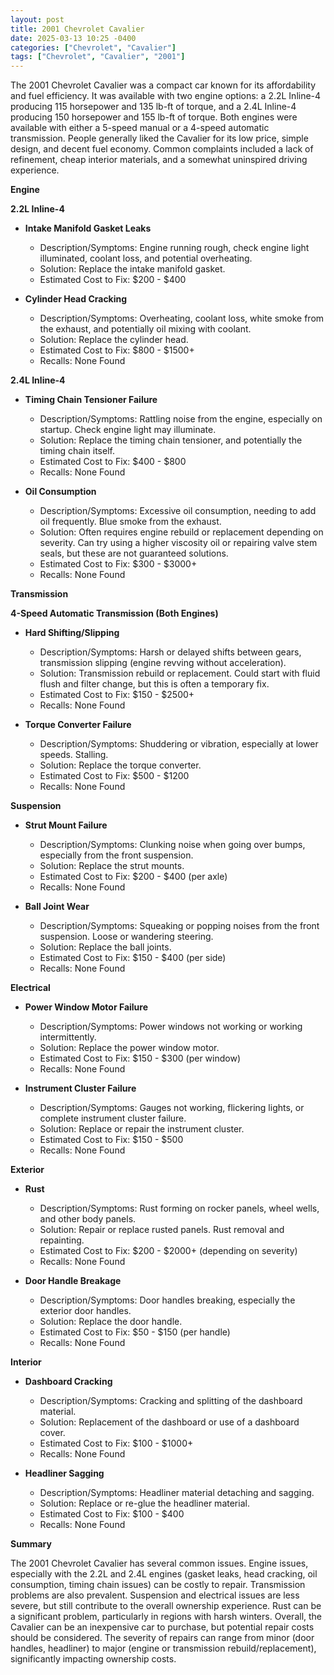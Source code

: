 ```yaml
---
layout: post
title: 2001 Chevrolet Cavalier
date: 2025-03-13 10:25 -0400
categories: ["Chevrolet", "Cavalier"]
tags: ["Chevrolet", "Cavalier", "2001"]
---
```

The 2001 Chevrolet Cavalier was a compact car known for its affordability and fuel efficiency. It was available with two engine options: a 2.2L Inline-4 producing 115 horsepower and 135 lb-ft of torque, and a 2.4L Inline-4 producing 150 horsepower and 155 lb-ft of torque. Both engines were available with either a 5-speed manual or a 4-speed automatic transmission. People generally liked the Cavalier for its low price, simple design, and decent fuel economy. Common complaints included a lack of refinement, cheap interior materials, and a somewhat uninspired driving experience.

**Engine**

**2.2L Inline-4**

*   **Intake Manifold Gasket Leaks**
    *   Description/Symptoms: Engine running rough, check engine light illuminated, coolant loss, and potential overheating.
    *   Solution: Replace the intake manifold gasket.
    *   Estimated Cost to Fix: $200 - $400

*   **Cylinder Head Cracking**
    *   Description/Symptoms: Overheating, coolant loss, white smoke from the exhaust, and potentially oil mixing with coolant.
    *   Solution: Replace the cylinder head.
    *   Estimated Cost to Fix: $800 - $1500+
    *   Recalls: None Found

**2.4L Inline-4**

*   **Timing Chain Tensioner Failure**
    *   Description/Symptoms: Rattling noise from the engine, especially on startup. Check engine light may illuminate.
    *   Solution: Replace the timing chain tensioner, and potentially the timing chain itself.
    *   Estimated Cost to Fix: $400 - $800
    *   Recalls: None Found

*   **Oil Consumption**
    * Description/Symptoms: Excessive oil consumption, needing to add oil frequently. Blue smoke from the exhaust.
    * Solution: Often requires engine rebuild or replacement depending on severity. Can try using a higher viscosity oil or repairing valve stem seals, but these are not guaranteed solutions.
    * Estimated Cost to Fix: $300 - $3000+
    *   Recalls: None Found

**Transmission**

**4-Speed Automatic Transmission (Both Engines)**

*   **Hard Shifting/Slipping**
    *   Description/Symptoms: Harsh or delayed shifts between gears, transmission slipping (engine revving without acceleration).
    *   Solution: Transmission rebuild or replacement. Could start with fluid flush and filter change, but this is often a temporary fix.
    *   Estimated Cost to Fix: $150 - $2500+
    *   Recalls: None Found

*   **Torque Converter Failure**
    *   Description/Symptoms: Shuddering or vibration, especially at lower speeds. Stalling.
    *   Solution: Replace the torque converter.
    *   Estimated Cost to Fix: $500 - $1200
    *   Recalls: None Found

**Suspension**

*   **Strut Mount Failure**
    *   Description/Symptoms: Clunking noise when going over bumps, especially from the front suspension.
    *   Solution: Replace the strut mounts.
    *   Estimated Cost to Fix: $200 - $400 (per axle)
    *   Recalls: None Found

*   **Ball Joint Wear**
    *   Description/Symptoms: Squeaking or popping noises from the front suspension. Loose or wandering steering.
    *   Solution: Replace the ball joints.
    *   Estimated Cost to Fix: $150 - $400 (per side)
    *   Recalls: None Found

**Electrical**

*   **Power Window Motor Failure**
    *   Description/Symptoms: Power windows not working or working intermittently.
    *   Solution: Replace the power window motor.
    *   Estimated Cost to Fix: $150 - $300 (per window)
    *   Recalls: None Found

*   **Instrument Cluster Failure**
    *   Description/Symptoms: Gauges not working, flickering lights, or complete instrument cluster failure.
    *   Solution: Replace or repair the instrument cluster.
    *   Estimated Cost to Fix: $150 - $500
    *   Recalls: None Found

**Exterior**

*   **Rust**
    *   Description/Symptoms: Rust forming on rocker panels, wheel wells, and other body panels.
    *   Solution: Repair or replace rusted panels. Rust removal and repainting.
    *   Estimated Cost to Fix: $200 - $2000+ (depending on severity)
    *   Recalls: None Found

*   **Door Handle Breakage**
    *   Description/Symptoms: Door handles breaking, especially the exterior door handles.
    *   Solution: Replace the door handle.
    *   Estimated Cost to Fix: $50 - $150 (per handle)
    *   Recalls: None Found

**Interior**

*   **Dashboard Cracking**
    *   Description/Symptoms: Cracking and splitting of the dashboard material.
    *   Solution: Replacement of the dashboard or use of a dashboard cover.
    *   Estimated Cost to Fix: $100 - $1000+
    *   Recalls: None Found

*   **Headliner Sagging**
    *   Description/Symptoms: Headliner material detaching and sagging.
    *   Solution: Replace or re-glue the headliner material.
    *   Estimated Cost to Fix: $100 - $400
    *   Recalls: None Found

**Summary**

The 2001 Chevrolet Cavalier has several common issues. Engine issues, especially with the 2.2L and 2.4L engines (gasket leaks, head cracking, oil consumption, timing chain issues) can be costly to repair. Transmission problems are also prevalent. Suspension and electrical issues are less severe, but still contribute to the overall ownership experience. Rust can be a significant problem, particularly in regions with harsh winters. Overall, the Cavalier can be an inexpensive car to purchase, but potential repair costs should be considered. The severity of repairs can range from minor (door handles, headliner) to major (engine or transmission rebuild/replacement), significantly impacting ownership costs.

